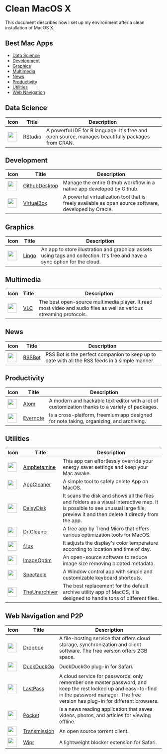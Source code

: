 # Clean MacOS X

This document describes how I set up my environment after a clean installation of MacOS X.

## Best Mac Apps

* [Data Science](#data-science)
* [Development](#development)
* [Graphics](#graphics)
* [Multimedia](#multimedia)
* [News](#news)
* [Productivity](#productivity)
* [Utilities](#utilities)
* [Web Navigation](#web-navigation)

## Data Science

Icon | Title | Description
--- | --- | ---
<img src="https://raw.githubusercontent.com/MarioCatuogno/Clean-MacOS-X/master/icons/icon_rstudio.png" width="30" align="middle"/> | [RStudio](https://www.rstudio.com) | A powerful IDE for R language. It's free and open source, manages beautifully packages from CRAN.

## Development

Icon | Title | Description
--- | --- | ---
<img src="https://raw.githubusercontent.com/MarioCatuogno/Clean-MacOS-X/master/icons/icon_githubdesktop.png" width="30" align="middle" /> | [GithubDesktop](https://desktop.github.com) | Manage the entire Github workflow in a native app developed by Github.
<img src="https://raw.githubusercontent.com/MarioCatuogno/Clean-MacOS-X/master/icons/icon_virtualbox.png" width="30" align="middle"/> | [VirtualBox](https://www.virtualbox.org) | A powerful virtualization tool that is freely available as open source software, developed by Oracle.

## Graphics

Icon | Title | Description
--- | --- | ---
<img src="https://raw.githubusercontent.com/MarioCatuogno/Clean-MacOS-X/master/icons/icon_lingo.png" width="30" align="middle" /> | [Lingo](https://www.lingoapp.com) | An app to store illustration and graphical assets using tags and collection. It's free and have a sync option for the cloud.

## Multimedia

Icon | Title | Description
--- | --- | ---
<img src="https://raw.githubusercontent.com/MarioCatuogno/Clean-MacOS-X/master/icons/icon_vlc.png" width="30" align="middle" /> | [VLC](http://www.videolan.org/vlc/) | The best open-source multimedia player. It read most video and audio files as well as various streaming protocols.

## News

Icon | Title | Description
--- | --- | ---
<img src="https://raw.githubusercontent.com/MarioCatuogno/Clean-MacOS-X/master/icons/icon_rssbot.png" width="30" align="middle"/> | [RSSBot](https://itunes.apple.com/us/app/rss-bot-news-notifier/id605732865?mt=12&ign-mpt=uo%3D4) | RSS Bot is the perfect companion to keep up to date with all the RSS feeds in a simple manner.


## Productivity

Icon | Title | Description
--- | --- | ---
<img src="https://raw.githubusercontent.com/MarioCatuogno/Clean-MacOS-X/master/icons/icon_atom.png" width="30" align="middle" /> | [Atom](https://atom.io) | A modern and hackable text editor with a lot of customization thanks to a variety of packages.
<img src="https://raw.githubusercontent.com/MarioCatuogno/Clean-MacOS-X/master/icons/icon_evernote.png" width="30" align="middle" /> | [Evernote](https://evernote.com) | Is a cross-platform, freemium app designed for note taking, organizing, and archiving.

## Utilities

Icon | Title | Description
--- | --- | ---
<img src="https://raw.githubusercontent.com/MarioCatuogno/Clean-MacOS-X/master/icons/icon_amphetamine.png" width="30" align="middle" /> | [Amphetamine](https://itunes.apple.com/it/app/amphetamine/id937984704?mt=12) | This app can effortlessly override your energy saver settings and keep your Mac awake.
<img src="https://raw.githubusercontent.com/MarioCatuogno/Clean-MacOS-X/master/icons/icon_appcleaner.png" width="30" align="middle" /> | [AppCleaner](https://freemacsoft.net/appcleaner/) | A simple tool to safely delete App on MacOS.
<img src="https://raw.githubusercontent.com/MarioCatuogno/Clean-MacOS-X/master/icons/icon_daisydisk.png" width="30" align="middle" /> | [DaisyDisk](https://daisydiskapp.com) | It scans the disk and shows all the files and folders as a visual interactive map. It is possible to see unusual large file, preview it and then delete it directly from the app.
<img src="https://raw.githubusercontent.com/MarioCatuogno/Clean-MacOS-X/master/icons/icon_dr.cleaner.png" width="30" align="middle" /> | [Dr.Cleaner](https://itunes.apple.com/us/app/dr.-cleaner-clean-disk-memory/id921458519?mt=12) | A free app by Trend Micro that offers various optimization tools for MacOS.
<img src="https://raw.githubusercontent.com/MarioCatuogno/Clean-MacOS-X/master/icons/icon_flux.png" width="30" align="middle" /> | [f.lux](https://justgetflux.com) | It adjusts the display's color temperature according to location and time of day.
<img src="https://raw.githubusercontent.com/MarioCatuogno/Clean-MacOS-X/master/icons/icon_imageoptim.png" width="30" align="middle" /> | [ImageOptim](https://imageoptim.com/mac) | An open-source software to reduce image size removing bloated metadata.
<img src="https://raw.githubusercontent.com/MarioCatuogno/Clean-MacOS-X/master/icons/icon_spectacle.png" width="30" align="middle" /> | [Spectacle](https://www.spectacleapp.com) | A Window control app with simple and customizable keyboard shortcuts.
<img src="https://raw.githubusercontent.com/MarioCatuogno/Clean-MacOS-X/master/icons/icon_theunarchiver.png" width="30" align="middle" /> | [TheUnarchiver](http://unarchiver.c3.cx/unarchiver) | The best replacement for the default archive utility app of MacOS, it is designed to handle tons of different files.

## Web Navigation and P2P

Icon | Title | Description
--- | --- | ---
<img src="https://raw.githubusercontent.com/MarioCatuogno/Clean-MacOS-X/master/icons/icon_dropbox.png" width="30" align="middle" /> | [Dropbox](https://www.dropbox.com) | A file-hosting service that offers cloud storage, synchronization and client software. The free version offers 2GB space.
<img src="https://raw.githubusercontent.com/MarioCatuogno/Clean-MacOS-X/master/icons/icon_duckduckgo.png" width="30" align="middle" /> | [DuckDuckGo](https://duck.co/help/desktop/safari) | DuckDuckGo plug-in for Safari.
<img src="https://raw.githubusercontent.com/MarioCatuogno/Clean-MacOS-X/master/icons/icon_lastpass.png" width="30" align="middle" /> | [LastPass](https://lastpass.com) | A cloud service for passwords: only remember one master password, and keep the rest locked up and easy-to-find in the password manager. The free version has plug-in for different browsers.
<img src="https://raw.githubusercontent.com/MarioCatuogno/Clean-MacOS-X/master/icons/icon_pocket.png" width="30" align="middle" /> | [Pocket](https://getpocket.com) | Is a news reading application that saves videos, photos, and articles for viewing offline.
<img src="https://raw.githubusercontent.com/MarioCatuogno/Clean-MacOS-X/master/icons/icon_transmission.png" width="30" align="middle" /> | [Transmission](https://www.transmissionbt.com) | An open source torrent client.
<img src="https://raw.githubusercontent.com/MarioCatuogno/Clean-MacOS-X/master/icons/icon_wipr.png" width="30" align="middle" /> | [Wipr](http://www.giorgiocalderolla.com/wipr.html) | A lightweight blocker extension for Safari.
